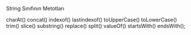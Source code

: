 String Sınıfının Metotları

charAt()
concat()
indexof()
lastindexof()
toUpperCase()
toLowerCase()
trim()
slice()
substring()
replace()
split()
valueOf()
startsWith()
endsWith();